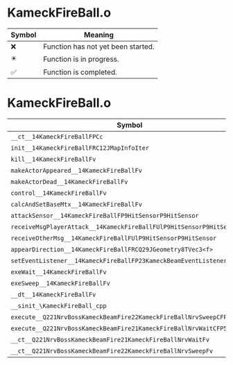# KameckFireBall.o
| Symbol | Meaning 
| ------------- | ------------- 
| :x: | Function has not yet been started. 
| :eight_pointed_black_star: | Function is in progress. 
| :white_check_mark: | Function is completed. 


# KameckFireBall.o
| Symbol | Decompiled? |
| ------------- | ------------- |
| `__ct__14KameckFireBallFPCc` | :x: |
| `init__14KameckFireBallFRC12JMapInfoIter` | :x: |
| `kill__14KameckFireBallFv` | :x: |
| `makeActorAppeared__14KameckFireBallFv` | :x: |
| `makeActorDead__14KameckFireBallFv` | :x: |
| `control__14KameckFireBallFv` | :x: |
| `calcAndSetBaseMtx__14KameckFireBallFv` | :x: |
| `attackSensor__14KameckFireBallFP9HitSensorP9HitSensor` | :x: |
| `receiveMsgPlayerAttack__14KameckFireBallFUlP9HitSensorP9HitSensor` | :x: |
| `receiveOtherMsg__14KameckFireBallFUlP9HitSensorP9HitSensor` | :x: |
| `appearDirection__14KameckFireBallFRCQ29JGeometry8TVec3<f>` | :x: |
| `setEventListener__14KameckFireBallFP23KameckBeamEventListener` | :x: |
| `exeWait__14KameckFireBallFv` | :x: |
| `exeSweep__14KameckFireBallFv` | :x: |
| `__dt__14KameckFireBallFv` | :x: |
| `__sinit_\KameckFireBall_cpp` | :x: |
| `execute__Q221NrvBossKameckBeamFire22KameckFireBallNrvSweepCFP5Spine` | :x: |
| `execute__Q221NrvBossKameckBeamFire21KameckFireBallNrvWaitCFP5Spine` | :x: |
| `__ct__Q221NrvBossKameckBeamFire21KameckFireBallNrvWaitFv` | :x: |
| `__ct__Q221NrvBossKameckBeamFire22KameckFireBallNrvSweepFv` | :x: |
